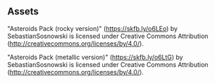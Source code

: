 ## Assets
"Asteroids Pack (rocky version)" (https://skfb.ly/o6LEo) by SebastianSosnowski is licensed under Creative Commons Attribution (http://creativecommons.org/licenses/by/4.0/).

"Asteroids Pack (metallic version)" (https://skfb.ly/o6LtG) by SebastianSosnowski is licensed under Creative Commons Attribution (http://creativecommons.org/licenses/by/4.0/).